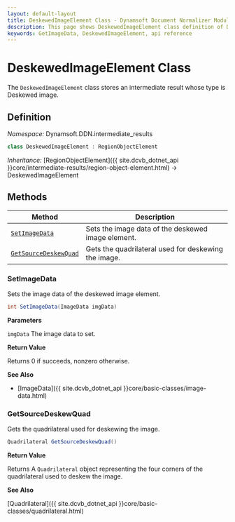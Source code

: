 ```yaml
---
layout: default-layout
title: DeskewedImageElement Class - Dynamsoft Document Normalizer Module .NET Edition API Reference
description: This page shows DeskewedImageElement class definition of Dynamsoft Document Normalizer SDK .NET Edition.
keywords: GetImageData, DeskewedImageElement, api reference
---
```


# DeskewedImageElement Class

The `DeskewedImageElement` class stores an intermediate result whose type is Deskewed image.

## Definition

*Namespace:* Dynamsoft.DDN.intermediate_results


```csharp
class DeskewedImageElement : RegionObjectElement
```

*Inheritance:* [RegionObjectElement]({{ site.dcvb_dotnet_api }}core/intermediate-results/region-object-element.html) -> DeskewedImageElement

## Methods

| Method | Description |
|--------|-------------|
| [`SetImageData`](#setimagedata) | Sets the image data of the deskewed image element. |
| [`GetSourceDeskewQuad`](#getsourcedeskewquad) | Gets the quadrilateral used for deskewing the image. |

### SetImageData

Sets the image data of the deskewed image element.

```csharp
int SetImageData(ImageData imgData)
```

**Parameters**

`imgData`  The image data to set.

**Return Value**

Returns 0 if succeeds, nonzero otherwise. 

**See Also**

* [ImageData]({{ site.dcvb_dotnet_api }}core/basic-classes/image-data.html)

### GetSourceDeskewQuad

Gets the quadrilateral used for deskewing the image.

```csharp
Quadrilateral GetSourceDeskewQuad()
```

**Return Value**

Returns A `Quadrilateral` object representing the four corners of the quadrilateral used to deskew the image.

**See Also**

[Quadrilateral]({{ site.dcvb_dotnet_api }}core/basic-classes/quadrilateral.html)
